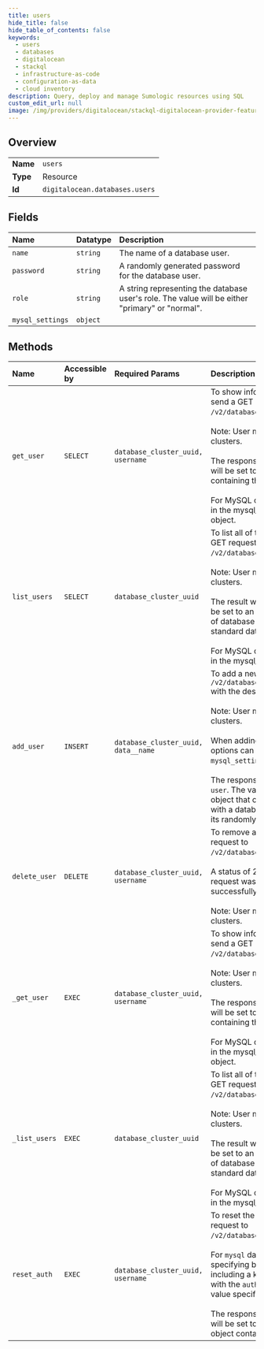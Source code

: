 ```yaml
---
title: users
hide_title: false
hide_table_of_contents: false
keywords:
  - users
  - databases
  - digitalocean    
  - stackql
  - infrastructure-as-code
  - configuration-as-data
  - cloud inventory
description: Query, deploy and manage Sumologic resources using SQL
custom_edit_url: null
image: /img/providers/digitalocean/stackql-digitalocean-provider-featured-image.png
---
```

  
    

## Overview
<table><tbody>
<tr><td><b>Name</b></td><td><code>users</code></td></tr>
<tr><td><b>Type</b></td><td>Resource</td></tr>
<tr><td><b>Id</b></td><td><code>digitalocean.databases.users</code></td></tr>
</tbody></table>

## Fields
| Name | Datatype | Description |
|:-----|:---------|:------------|
| `name` | `string` | The name of a database user. |
| `password` | `string` | A randomly generated password for the database user. |
| `role` | `string` | A string representing the database user's role. The value will be either<br />"primary" or "normal".<br /> |
| `mysql_settings` | `object` |  |
## Methods
| Name | Accessible by | Required Params | Description |
|:-----|:--------------|:----------------|:------------|
| `get_user` | `SELECT` | `database_cluster_uuid, username` | To show information about an existing database user, send a GET request to<br />`/v2/databases/$DATABASE_ID/users/$USERNAME`.<br /><br />Note: User management is not supported for Redis clusters.<br /><br />The response will be a JSON object with a `user` key. This will be set to an object<br />containing the standard database user attributes.<br /><br />For MySQL clusters, additional options will be contained in the mysql_settings<br />object.<br /> |
| `list_users` | `SELECT` | `database_cluster_uuid` | To list all of the users for your database cluster, send a GET request to<br />`/v2/databases/$DATABASE_ID/users`.<br /><br />Note: User management is not supported for Redis clusters.<br /><br />The result will be a JSON object with a `users` key. This will be set to an array<br />of database user objects, each of which will contain the standard database user attributes.<br /><br />For MySQL clusters, additional options will be contained in the mysql_settings object.<br /> |
| `add_user` | `INSERT` | `database_cluster_uuid, data__name` | To add a new database user, send a POST request to `/v2/databases/$DATABASE_ID/users`<br />with the desired username.<br /><br />Note: User management is not supported for Redis clusters.<br /><br />When adding a user to a MySQL cluster, additional options can be configured in the<br />`mysql_settings` object.<br /><br />The response will be a JSON object with a key called `user`. The value of this will be an<br />object that contains the standard attributes associated with a database user including<br />its randomly generated password.<br /> |
| `delete_user` | `DELETE` | `database_cluster_uuid, username` | To remove a specific database user, send a DELETE request to<br />`/v2/databases/$DATABASE_ID/users/$USERNAME`.<br /><br />A status of 204 will be given. This indicates that the request was processed<br />successfully, but that no response body is needed.<br /><br />Note: User management is not supported for Redis clusters.<br /> |
| `_get_user` | `EXEC` | `database_cluster_uuid, username` | To show information about an existing database user, send a GET request to<br />`/v2/databases/$DATABASE_ID/users/$USERNAME`.<br /><br />Note: User management is not supported for Redis clusters.<br /><br />The response will be a JSON object with a `user` key. This will be set to an object<br />containing the standard database user attributes.<br /><br />For MySQL clusters, additional options will be contained in the mysql_settings<br />object.<br /> |
| `_list_users` | `EXEC` | `database_cluster_uuid` | To list all of the users for your database cluster, send a GET request to<br />`/v2/databases/$DATABASE_ID/users`.<br /><br />Note: User management is not supported for Redis clusters.<br /><br />The result will be a JSON object with a `users` key. This will be set to an array<br />of database user objects, each of which will contain the standard database user attributes.<br /><br />For MySQL clusters, additional options will be contained in the mysql_settings object.<br /> |
| `reset_auth` | `EXEC` | `database_cluster_uuid, username` | To reset the password for a database user, send a POST request to<br />`/v2/databases/$DATABASE_ID/users/$USERNAME/reset_auth`.<br /><br />For `mysql` databases, the authentication method can be specifying by<br />including a key in the JSON body called `mysql_settings` with the `auth_plugin`<br />value specified.<br /><br />The response will be a JSON object with a `user` key. This will be set to an<br />object containing the standard database user attributes.<br /> |
